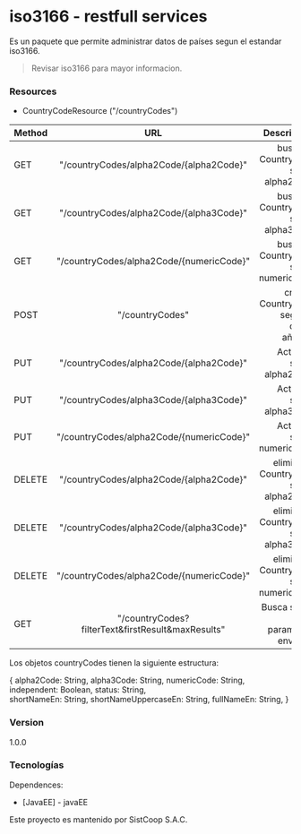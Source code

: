 # iso3166 - restfull services

Es un paquete que permite administrar datos de países segun el estandar iso3166.

> Revisar iso3166 para mayor informacion.

### Resources
* CountryCodeResource ("/countryCodes")


| Method        | URL                                               | Descripcion                                   |
| ------------- |:-------------------------------------------------:| ---------------------------------------------:|
| GET           | "/countryCodes/alpha2Code/{alpha2Code}"           | busca un CountryCode segun alpha2Code         |
| GET           | "/countryCodes/alpha2Code/{alpha3Code}"           | busca un CountryCode segun alpha3Code         |
| GET           | "/countryCodes/alpha2Code/{numericCode}"          | busca un CountryCode segun numericCode        |
| POST          | "/countryCodes"                                   | crea un CountryCode segun el objeto añadido   |
| PUT           | "/countryCodes/alpha2Code/{alpha2Code}"           | Actualiza segun alpha2Code                    |
| PUT           | "/countryCodes/alpha3Code/{alpha3Code}"           | Actualiza segun alpha3Code                    |
| PUT           | "/countryCodes/alpha2Code/{numericCode}"          | Actualiza segun numericCode                   |
| DELETE        | "/countryCodes/alpha2Code/{alpha2Code}"           | elimina un CountryCode segun alpha2Code       |
| DELETE        | "/countryCodes/alpha2Code/{alpha3Code}"           | elimina un CountryCode segun alpha3Code       |
| DELETE        | "/countryCodes/alpha2Code/{numericCode}"          | elimina un CountryCode segun numericCode      |
| GET           | "/countryCodes?filterText&firstResult&maxResults" | Busca segun los parametros enviados           |


Los objetos countryCodes tienen la siguiente estructura:

{
   alpha2Code: String,
   alpha3Code: String,
   numericCode: String,    
   independent: Boolean,
   status: String,  
   shortNameEn: String,
   shortNameUppercaseEn: String,
   fullNameEn: String,
}

### Version
1.0.0

### Tecnologías

Dependences:

* [JavaEE] - javaEE

Este proyecto es mantenido por SistCoop S.A.C.